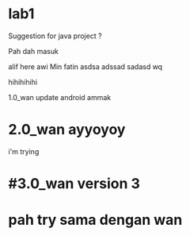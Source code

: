 # lab1

Suggestion for java project ?

Pah dah masuk

alif here
awi
Min
fatin
asdsa
adssad
sadasd
wq

hihihihihi

1.0_wan update android ammak

2.0_wan ayyoyoy
=======


i'm  trying


#3.0_wan
version 3
=======



pah try sama dengan wan
=======


